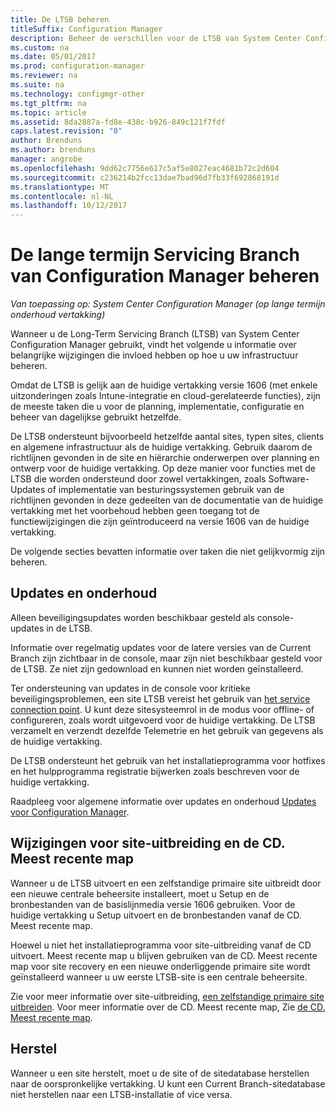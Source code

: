 ```yaml
---
title: De LTSB beheren
titleSuffix: Configuration Manager
description: Beheer de verschillen voor de LTSB van System Center Configuration Manager.
ms.custom: na
ms.date: 05/01/2017
ms.prod: configuration-manager
ms.reviewer: na
ms.suite: na
ms.technology: configmgr-other
ms.tgt_pltfrm: na
ms.topic: article
ms.assetid: 8da2887a-fd8e-438c-b926-849c121f7fdf
caps.latest.revision: "0"
author: Brenduns
ms.author: brenduns
manager: angrobe
ms.openlocfilehash: 9dd62c7756e617c5af5e8027eac4681b72c2d604
ms.sourcegitcommit: c236214b2fcc13dae7bad96d7fb33f692868191d
ms.translationtype: MT
ms.contentlocale: nl-NL
ms.lasthandoff: 10/12/2017
---
```

# <a name="manage-the-long-term-servicing-branch-of-configuration-manager"></a>De lange termijn Servicing Branch van Configuration Manager beheren

*Van toepassing op: System Center Configuration Manager (op lange termijn onderhoud vertakking)*

Wanneer u de Long-Term Servicing Branch (LTSB) van System Center Configuration Manager gebruikt, vindt het volgende u informatie over belangrijke wijzigingen die invloed hebben op hoe u uw infrastructuur beheren.

Omdat de LTSB is gelijk aan de huidige vertakking versie 1606 (met enkele uitzonderingen zoals Intune-integratie en cloud-gerelateerde functies), zijn de meeste taken die u voor de planning, implementatie, configuratie en beheer van dagelijkse gebruikt hetzelfde.

De LTSB ondersteunt bijvoorbeeld hetzelfde aantal sites, typen sites, clients en algemene infrastructuur als de huidige vertakking. Gebruik daarom de richtlijnen gevonden in de site en hiërarchie onderwerpen over planning en ontwerp voor de huidige vertakking. Op deze manier voor functies met de LTSB die worden ondersteund door zowel vertakkingen, zoals Software-Updates of implementatie van besturingssystemen gebruik van de richtlijnen gevonden in deze gedeelten van de documentatie van de huidige vertakking met het voorbehoud hebben geen toegang tot de functiewijzigingen die zijn geïntroduceerd na versie 1606 van de huidige vertakking.

De volgende secties bevatten informatie over taken die niet gelijkvormig zijn beheren.

## <a name="updates-and-servicing"></a>Updates en onderhoud
Alleen beveiligingsupdates worden beschikbaar gesteld als console-updates in de LTSB.  

Informatie over regelmatig updates voor de latere versies van de Current Branch zijn zichtbaar in de console, maar zijn niet beschikbaar gesteld voor de LTSB. Ze niet zijn gedownload en kunnen niet worden geïnstalleerd.

Ter ondersteuning van updates in de console voor kritieke beveiligingsproblemen, een site LTSB vereist het gebruik van [het service connection point](/sccm/core/servers/deploy/configure/about-the-service-connection-point). U kunt deze sitesysteemrol in de modus voor offline- of configureren, zoals wordt uitgevoerd voor de huidige vertakking. De LTSB verzamelt en verzendt dezelfde Telemetrie en het gebruik van gegevens als de huidige vertakking.

De LTSB ondersteunt het gebruik van het installatieprogramma voor hotfixes en het hulpprogramma registratie bijwerken zoals beschreven voor de huidige vertakking.

Raadpleeg voor algemene informatie over updates en onderhoud [Updates voor Configuration Manager](/sccm/core/servers/manage/updates).


## <a name="changes-for-site-expansion-and-the-cdlatest-folder"></a>Wijzigingen voor site-uitbreiding en de CD. Meest recente map
Wanneer u de LTSB uitvoert en een zelfstandige primaire site uitbreidt door een nieuwe centrale beheersite installeert, moet u Setup en de bronbestanden van de basislijnmedia versie 1606 gebruiken. Voor de huidige vertakking u Setup uitvoert en de bronbestanden vanaf de CD. Meest recente map.

Hoewel u niet het installatieprogramma voor site-uitbreiding vanaf de CD uitvoert. Meest recente map u blijven gebruiken van de CD. Meest recente map voor site recovery en een nieuwe onderliggende primaire site wordt geïnstalleerd wanneer u uw eerste LTSB-site is een centrale beheersite.

Zie voor meer informatie over site-uitbreiding, [een zelfstandige primaire site uitbreiden](/sccm/core/servers/deploy/install/use-the-setup-wizard-to-install-sites#expand-a-stand-alone-primary-site). Voor meer informatie over de CD. Meest recente map, Zie [de CD. Meest recente map](/sccm/core/servers/manage/the-cd.latest-folder).


## <a name="recovery"></a>Herstel
Wanneer u een site herstelt, moet u de site of de sitedatabase herstellen naar de oorspronkelijke vertakking. U kunt een Current Branch-sitedatabase niet herstellen naar een LTSB-installatie of vice versa.
